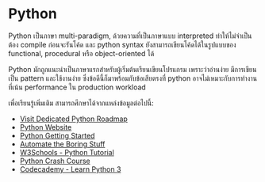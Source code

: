 # Python

Python เป็นภาษา multi-paradigm, ด้วยความที่เป็นภาษาแบบ interpreted  ทำให้ไม่จำเป็นต้อง compile ก่อนจะรันโค้ด และ python syntax ยังสามารถเขียนโค้ดได้ในรูปแบบของ functional, procedural หรือ object-oriented ได้

Python มักถูกแนะนำเป็นภาษาแรกสำหรับผู้เริ่มต้นเรียนเขียนโปรแกรม เพราะว่าอ่านง่าย มีการเขียนเป็น pattern และใช้งานง่าย ซึ่งข้อดีนี้ก็มาพร้อมกับข้อเสียตรงที่ python อาจไม่เหมาะกับการทำงานที่เน้น performance ใน production workload

เพื่อเรียนรู้เพิ่มเติม สามารถศึกษาได้จากแหล่งข้อมูลต่อไปนี้:

- [Visit Dedicated Python Roadmap](/python)
- [Python Website](https://www.python.org/)
- [Python Getting Started](https://www.python.org/about/gettingstarted/)
- [Automate the Boring Stuff](https://automatetheboringstuff.com/)
- [W3Schools - Python Tutorial ](https://www.w3schools.com/python/)
- [Python Crash Course](https://ehmatthes.github.io/pcc/)
- [Codecademy - Learn Python 3](https://www.codecademy.com/learn/learn-python-3)
